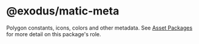 # @exodus/matic-meta

Polygon constants, icons, colors and other metadata. See [Asset Packages](../../docs/asset-packages.md) for more detail on this package's role.
